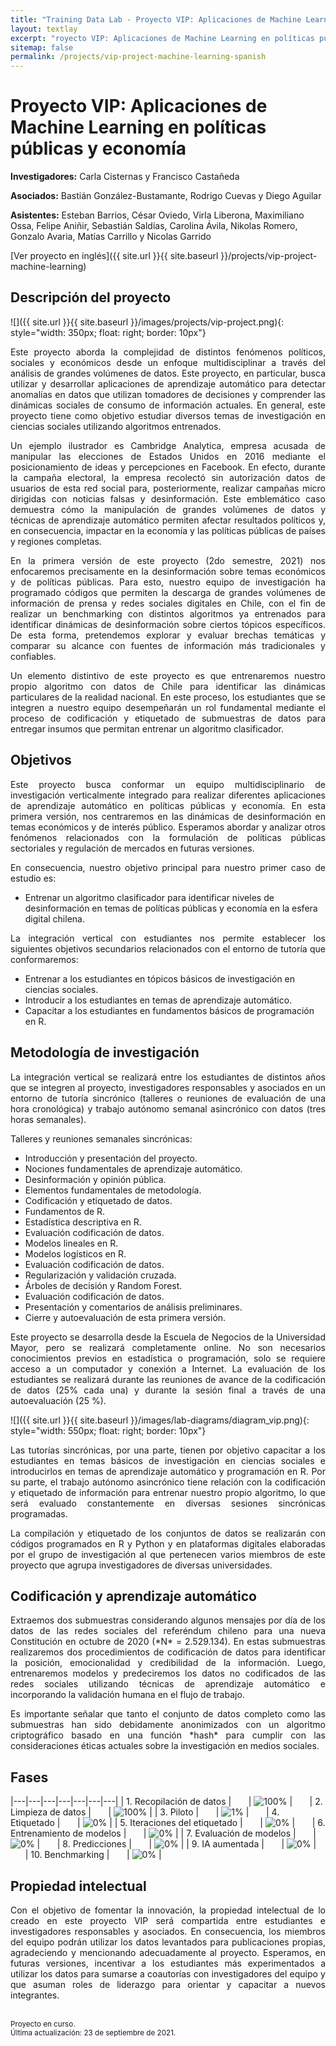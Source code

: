 ```yaml
---
title: "Training Data Lab - Proyecto VIP: Aplicaciones de Machine Learning en políticas públicas y economía"
layout: textlay
excerpt: "royecto VIP: Aplicaciones de Machine Learning en políticas públicas y economía"
sitemap: false
permalink: /projects/vip-project-machine-learning-spanish
---
```


# Proyecto VIP: Aplicaciones de Machine Learning en políticas públicas y economía

**Investigadores:** Carla Cisternas y Francisco Castañeda

**Asociados:** Bastián González-Bustamante, Rodrigo Cuevas y Diego Aguilar

**Asistentes:** Esteban Barrios, César Oviedo, Virla Liberona, Maximiliano Ossa, Felipe Aniñir, Sebastián Saldías, Carolina Ávila, Nikolas Romero, Gonzalo Avaria, Matías Carrillo y Nicolas Garrido

[Ver proyecto en inglés]({{ site.url }}{{ site.baseurl }}/projects/vip-project-machine-learning) 

## Descripción del proyecto

![]({{ site.url }}{{ site.baseurl }}/images/projects/vip-project.png){: style="width: 350px; float: right; border: 10px"}

<p align="justify">Este proyecto aborda la complejidad de distintos fenómenos políticos, sociales y económicos desde un enfoque multidisciplinar a través del análisis de grandes volúmenes de datos. Este proyecto, en particular, busca utilizar y desarrollar aplicaciones de aprendizaje automático para detectar anomalías en datos que utilizan tomadores de decisiones y comprender las dinámicas sociales de consumo de información actuales. En general, este proyecto tiene como objetivo estudiar diversos temas de investigación en ciencias sociales utilizando algoritmos entrenados.</p>

<p align="justify">Un ejemplo ilustrador es Cambridge Analytica, empresa acusada de manipular las elecciones de Estados Unidos en 2016 mediante el posicionamiento de ideas y percepciones en Facebook. En efecto, durante la campaña electoral, la empresa recolectó sin autorización datos de usuarios de esta red social para, posteriormente, realizar campañas micro dirigidas con noticias falsas y desinformación. Este emblemático caso demuestra cómo la manipulación de grandes volúmenes de datos y técnicas de aprendizaje automático permiten afectar resultados políticos y, en consecuencia, impactar en la economía y las políticas públicas de países y regiones completas.</p>

<p align="justify">En la primera versión de este proyecto (2do semestre, 2021) nos enfocaremos precisamente en la desinformación sobre temas económicos y de políticas públicas. Para esto, nuestro equipo de investigación ha programado códigos que permiten la descarga de grandes volúmenes de información de prensa y redes sociales digitales en Chile, con el fin de realizar un benchmarking con distintos algoritmos ya entrenados para identificar dinámicas de desinformación sobre ciertos tópicos específicos. De esta forma, pretendemos explorar y evaluar brechas temáticas y comparar su alcance con fuentes de información más tradicionales y confiables.</p>

<p align="justify">Un elemento distintivo de este proyecto es que entrenaremos nuestro propio algoritmo con datos de Chile para identificar las dinámicas particulares de la realidad nacional. En este proceso, los estudiantes que se integren a nuestro equipo desempeñarán un rol fundamental mediante el proceso de codificación y etiquetado de submuestras de datos para entregar insumos que permitan entrenar un algoritmo clasificador.</p>

## Objetivos

<p align="justify">Este proyecto busca conformar un equipo multidisciplinario de investigación verticalmente integrado para realizar diferentes aplicaciones de aprendizaje automático en políticas públicas y economía. En esta primera versión, nos centraremos en las dinámicas de desinformación en temas económicos y de interés público. Esperamos abordar y analizar otros fenómenos relacionados con la formulación de políticas públicas sectoriales y regulación de mercados en futuras versiones.</p>

<p align="justify">En consecuencia, nuestro objetivo principal para nuestro primer caso de estudio es: </p>

<ul>
<li>Entrenar un algoritmo clasificador para identificar niveles de desinformación en temas de políticas públicas y economía en la esfera digital chilena.</li>
</ul>

<p align="justify">La integración vertical con estudiantes nos permite establecer los siguientes objetivos secundarios relacionados con el entorno de tutoría que conformaremos:</p>

<ul>
<li>Entrenar a los estudiantes en tópicos básicos de investigación en ciencias sociales.</li>
<li>Introducir a los estudiantes en temas de aprendizaje automático.</li>
<li>Capacitar a los estudiantes en fundamentos básicos de programación en R.</li>
</ul>

## Metodología de investigación

<p align="justify">La integración vertical se realizará entre los estudiantes de distintos años que se integren al proyecto, investigadores responsables y asociados en un entorno de tutoría sincrónico (talleres o reuniones de evaluación de una hora cronológica) y trabajo autónomo semanal asincrónico con datos (tres horas semanales).</p>

<p align="justify">Talleres y reuniones semanales sincrónicas:</p>

<ul>
<li>Introducción y presentación del proyecto.</li>
<li>Nociones fundamentales de aprendizaje automático.</li>
<li>Desinformación y opinión pública.</li>
<li>Elementos fundamentales de metodología.</li>
<li>Codificación y etiquetado de datos.</li>
<li>Fundamentos de R.</li>
<li>Estadística descriptiva en R.</li>
<li>Evaluación codificación de datos.</li>
<li>Modelos lineales en R.</li>
<li>Modelos logísticos en R.</li>
<li>Evaluación codificación de datos.</li>
<li>Regularización y validación cruzada.</li>
<li>Árboles de decisión y Random Forest.</li>
<li>Evaluación codificación de datos.</li>
<li>Presentación y comentarios de análisis preliminares.</li>
<li>Cierre y autoevaluación de esta primera versión.</li>
</ul>

<p align="justify">Este proyecto se desarrolla desde la Escuela de Negocios de la Universidad Mayor, pero se realizará completamente online. No son necesarios conocimientos previos en estadística o programación, solo se requiere acceso a un computador y conexión a Internet. La evaluación de los estudiantes se realizará durante las reuniones de avance de la codificación de datos (25% cada una) y durante la sesión final a través de una autoevaluación (25 %).</p>

![]({{ site.url }}{{ site.baseurl }}/images/lab-diagrams/diagram_vip.png){: style="width: 550px; float: right; border: 10px"}

<p align="justify">Las tutorías sincrónicas, por una parte, tienen por objetivo capacitar a los estudiantes en temas básicos de investigación en ciencias sociales e introducirlos en temas de aprendizaje automático y programación en R. Por su parte, el trabajo autónomo asincrónico tiene relación con la codificación y etiquetado de información para entrenar nuestro propio algoritmo, lo que será evaluado constantemente en diversas sesiones sincrónicas programadas.</p>

<p align="justify">La compilación y etiquetado de los conjuntos de datos se realizarán con códigos programados en R y Python y en plataformas digitales elaboradas por el grupo de investigación al que pertenecen varios miembros de este proyecto que agrupa investigadores de diversas universidades.</p>

## Codificación y aprendizaje automático

<p align="justify">Extraemos dos submuestras considerando algunos mensajes por día de los datos de las redes sociales del referéndum chileno para una nueva Constitución en octubre de 2020 (*N* = 2.529.134). En estas submuestras realizaremos dos procedimientos de codificación de datos para identificar la posición, emocionalidad y credibilidad de la información. Luego, entrenaremos modelos y predeciremos los datos no codificados de las redes sociales utilizando técnicas de aprendizaje automático e incorporando la validación humana en el flujo de trabajo.</p>

<p align="justify">Es importante señalar que tanto el conjunto de datos completo como las submuestras han sido debidamente anonimizados con un algoritmo criptográfico basado en una función *hash* para cumplir con las consideraciones éticas actuales sobre la investigación en medios sociales.</p>

## Fases

|---|---|---|---|---|---|---|
| 1. Recopilación de datos | &nbsp;&nbsp;&nbsp;&nbsp;&nbsp; | ![100%](https://progress-bar.dev/100) | &nbsp;&nbsp;&nbsp;&nbsp;&nbsp; | 2. Limpieza de datos | &nbsp;&nbsp;&nbsp;&nbsp;&nbsp; | ![100%](https://progress-bar.dev/100) |
| 3. Piloto | &nbsp;&nbsp;&nbsp;&nbsp;&nbsp; | ![1%](https://progress-bar.dev/1) | &nbsp;&nbsp;&nbsp;&nbsp;&nbsp; | 4. Etiquetado | &nbsp;&nbsp;&nbsp;&nbsp;&nbsp; | ![0%](https://progress-bar.dev/0) |
| 5. Iteraciones del etiquetado | &nbsp;&nbsp;&nbsp;&nbsp;&nbsp; | ![0%](https://progress-bar.dev/0) | &nbsp;&nbsp;&nbsp;&nbsp;&nbsp; | 6. Entrenamiento de modelos | &nbsp;&nbsp;&nbsp;&nbsp;&nbsp; | ![0%](https://progress-bar.dev/0) |
| 7. Evaluación de modelos | &nbsp;&nbsp;&nbsp;&nbsp;&nbsp; | ![0%](https://progress-bar.dev/0) | &nbsp;&nbsp;&nbsp;&nbsp;&nbsp; | 8. Predicciones | &nbsp;&nbsp;&nbsp;&nbsp;&nbsp; | ![0%](https://progress-bar.dev/0) |
| 9. IA aumentada | &nbsp;&nbsp;&nbsp;&nbsp;&nbsp; | ![0%](https://progress-bar.dev/0) | &nbsp;&nbsp;&nbsp;&nbsp;&nbsp; | 10. Benchmarking | &nbsp;&nbsp;&nbsp;&nbsp;&nbsp; | ![0%](https://progress-bar.dev/0) |

## Propiedad intelectual

<p align="justify">Con el objetivo de fomentar la innovación, la propiedad intelectual de lo creado en este proyecto VIP será compartida entre estudiantes e investigadores responsables y asociados. En consecuencia, los miembros del equipo podrán utilizar los datos levantados para publicaciones propias, agradeciendo y mencionando adecuadamente al proyecto. Esperamos, en futuras versiones, incentivar a los estudiantes más experimentados a utilizar los datos para sumarse a coautorías con investigadores del equipo y que asuman roles de liderazgo para orientar y capacitar a nuevos integrantes.</p>
<br />
<small>Proyecto en curso.</small><br />
<small>Última actualización: 23 de septiembre de 2021.</small>